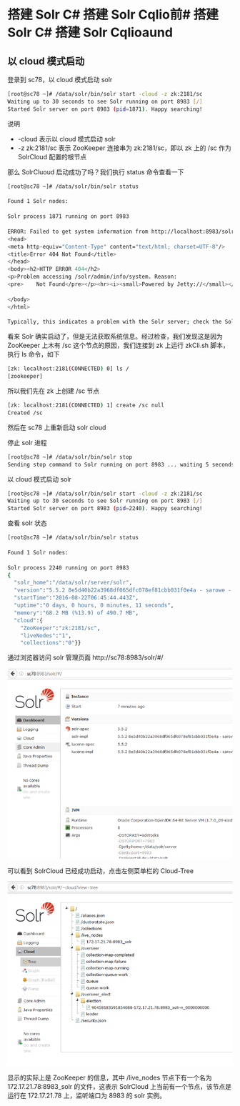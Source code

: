 # 搭建 Solr C# 搭建 Solr Cqlio前# 搭建 Solr C# 搭建 Solr Cqlioaund

## 以 cloud 模式启动

登录到 sc78，以 cloud 模式启动 solr

```bash
[root@sc78 ~]# /data/solr/bin/solr start -cloud -z zk:2181/sc
Waiting up to 30 seconds to see Solr running on port 8983 [/]
Started Solr server on port 8983 (pid=1871). Happy searching!
```

说明

* -cloud 表示以 cloud 模式启动 solr
* -z zk:2181/sc 表示 ZooKeeper 连接串为 zk:2181/sc，即以 zk 上的 /sc 作为 SolrCloud 配置的根节点

那么 SolrCluoud 启动成功了吗？我们执行 status 命令查看一下

```bash
[root@sc78 ~]# /data/solr/bin/solr status

Found 1 Solr nodes:

Solr process 1871 running on port 8983

ERROR: Failed to get system information from http://localhost:8983/solr due to: org.apache.http.client.ClientProtocolException: Expected JSON response from server but received: <html>
<head>
<meta http-equiv="Content-Type" content="text/html; charset=UTF-8"/>
<title>Error 404 Not Found</title>
</head>
<body><h2>HTTP ERROR 404</h2>
<p>Problem accessing /solr/admin/info/system. Reason:
<pre>    Not Found</pre></p><hr><i><small>Powered by Jetty://</small></i><hr/>

</body>
</html>

Typically, this indicates a problem with the Solr server; check the Solr server logs for more information.
```

看来 Solr 确实启动了，但是无法获取系统信息。经过检查，我们发现这是因为 ZooKeeper 上木有 /sc 这个节点的原因，我们连接到 zk 上运行 zkCli.sh 脚本，执行 ls 命令，如下

```bash
[zk: localhost:2181(CONNECTED) 0] ls /
[zookeeper]
```

所以我们先在 zk 上创建 /sc 节点

```bash
[zk: localhost:2181(CONNECTED) 1] create /sc null
Created /sc
```

然后在 sc78 上重新启动 solr cloud

停止 solr 进程

```bash
[root@sc78 ~]# /data/solr/bin/solr stop
Sending stop command to Solr running on port 8983 ... waiting 5 seconds to allow Jetty process 1871 to stop gracefully.
```

以 cloud 模式启动 solr

```bash
[root@sc78 ~]# /data/solr/bin/solr start -cloud -z zk:2181/sc
Waiting up to 30 seconds to see Solr running on port 8983 [/]
Started Solr server on port 8983 (pid=2240). Happy searching!
```

查看 solr 状态

```bash
[root@sc78 ~]# /data/solr/bin/solr status

Found 1 Solr nodes:

Solr process 2240 running on port 8983
{
  "solr_home":"/data/solr/server/solr",
  "version":"5.5.2 8e5d40b22a3968df065dfc078ef81cbb031f0e4a - sarowe - 2016-06-21 11:44:11",
  "startTime":"2016-08-22T06:45:44.443Z",
  "uptime":"0 days, 0 hours, 0 minutes, 11 seconds",
  "memory":"68.2 MB (%13.9) of 490.7 MB",
  "cloud":{
    "ZooKeeper":"zk:2181/sc",
    "liveNodes":"1",
    "collections":"0"}}
```

通过浏览器访问 solr 管理页面 http://sc78:8983/solr/#/

![](sc1.PNG)

可以看到 SolrCloud 已经成功启动，点击左侧菜单栏的 Cloud-Tree

![](sc2.PNG)

显示的实际上是 ZooKeeper 的信息，其中 /live_nodes 节点下有一个名为 172.17.21.78:8983_solr 的文件，这表示 SolrCloud 上当前有一个节点，该节点是运行在 172.17.21.78 上，监听端口为 8983 的 solr 实例。

